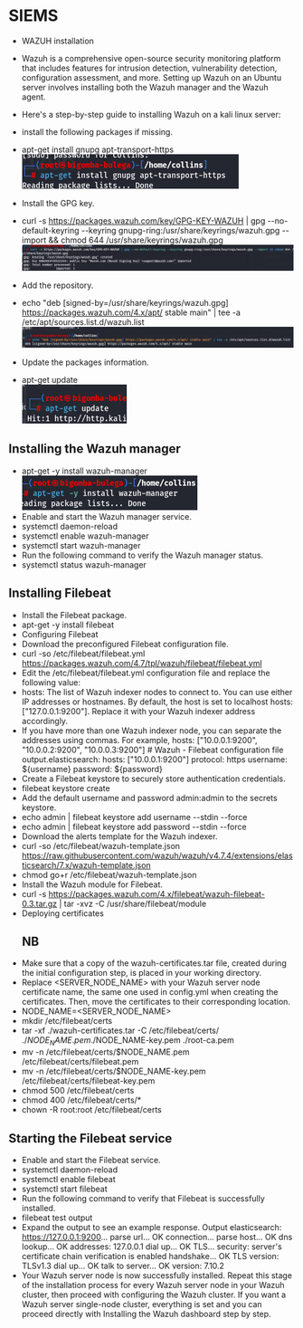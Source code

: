 # SIEMS
- WAZUH installation 
- Wazuh is a comprehensive open-source security monitoring platform that includes features for intrusion detection, vulnerability detection, configuration assessment, and more.  Setting up Wazuh on an Ubuntu server involves installing both the Wazuh manager and the Wazuh agent.

- Here's a step-by-step guide to installing Wazuh on a kali linux server:
- install the following packages if missing.
- apt-get install gnupg apt-transport-https
  <br><img src="https://github.com/collinsbigomba/SIEMS/blob/main/images/waz.png"></br>
- Install the GPG key.
- curl -s https://packages.wazuh.com/key/GPG-KEY-WAZUH | gpg --no-default-keyring --keyring gnupg-ring:/usr/share/keyrings/wazuh.gpg --import && chmod 644 /usr/share/keyrings/wazuh.gpg
  <br><img src="https://github.com/collinsbigomba/SIEMS/blob/main/images/waz1.png"></br>
- Add the repository.
- echo "deb [signed-by=/usr/share/keyrings/wazuh.gpg] https://packages.wazuh.com/4.x/apt/ stable main" | tee -a /etc/apt/sources.list.d/wazuh.list
  <br><img src="https://github.com/collinsbigomba/SIEMS/blob/main/images/waz2.png"></br>
- Update the packages information.
- apt-get update
  <br><img src="https://github.com/collinsbigomba/SIEMS/blob/main/images/waz3.png"></br>
## Installing the Wazuh manager
- apt-get -y install wazuh-manager
  <br><img src="https://github.com/collinsbigomba/SIEMS/blob/main/images/waz4.png"></br>
- Enable and start the Wazuh manager service.
- systemctl daemon-reload
- systemctl enable wazuh-manager
- systemctl start wazuh-manager
- Run the following command to verify the Wazuh manager status.
- systemctl status wazuh-manager 
## Installing Filebeat
- Install the Filebeat package.
- apt-get -y install filebeat
- Configuring Filebeat
- Download the preconfigured Filebeat configuration file.
- curl -so /etc/filebeat/filebeat.yml https://packages.wazuh.com/4.7/tpl/wazuh/filebeat/filebeat.yml
- Edit the /etc/filebeat/filebeat.yml configuration file and replace the following value:
- hosts: The list of Wazuh indexer nodes to connect to. You can use either IP addresses or hostnames. By default, the host is set to localhost hosts: ["127.0.0.1:9200"].      Replace it with your Wazuh indexer address accordingly.
- If you have more than one Wazuh indexer node, you can separate the addresses using commas. For example, hosts: ["10.0.0.1:9200", "10.0.0.2:9200", "10.0.0.3:9200"]
         # Wazuh - Filebeat configuration file
         output.elasticsearch:
         hosts: ["10.0.0.1:9200"]
         protocol: https
         username: ${username}
         password: ${password}
- Create a Filebeat keystore to securely store authentication credentials.
- filebeat keystore create
- Add the default username and password admin:admin to the secrets keystore.
- echo admin | filebeat keystore add username --stdin --force
- echo admin | filebeat keystore add password --stdin --force
- Download the alerts template for the Wazuh indexer.
- curl -so /etc/filebeat/wazuh-template.json https://raw.githubusercontent.com/wazuh/wazuh/v4.7.4/extensions/elasticsearch/7.x/wazuh-template.json
- chmod go+r /etc/filebeat/wazuh-template.json
- Install the Wazuh module for Filebeat.
- curl -s https://packages.wazuh.com/4.x/filebeat/wazuh-filebeat-0.3.tar.gz | tar -xvz -C /usr/share/filebeat/module
- Deploying certificates
  ## NB
- Make sure that a copy of the wazuh-certificates.tar file, created during the initial configuration step, is placed in your working directory.
- Replace <SERVER_NODE_NAME> with your Wazuh server node certificate name, the same one used in config.yml when creating the certificates. Then, move the certificates to their corresponding location.
- NODE_NAME=<SERVER_NODE_NAME>
- mkdir /etc/filebeat/certs
- tar -xf ./wazuh-certificates.tar -C /etc/filebeat/certs/ ./$NODE_NAME.pem ./$NODE_NAME-key.pem ./root-ca.pem
- mv -n /etc/filebeat/certs/$NODE_NAME.pem /etc/filebeat/certs/filebeat.pem
- mv -n /etc/filebeat/certs/$NODE_NAME-key.pem /etc/filebeat/certs/filebeat-key.pem
- chmod 500 /etc/filebeat/certs
- chmod 400 /etc/filebeat/certs/*
- chown -R root:root /etc/filebeat/certs
## Starting the Filebeat service
- Enable and start the Filebeat service.
- systemctl daemon-reload
- systemctl enable filebeat
- systemctl start filebeat
- Run the following command to verify that Filebeat is successfully installed.
- filebeat test output
- Expand the output to see an example response.
        Output
        elasticsearch: https://127.0.0.1:9200...
          parse url... OK
          connection...
            parse host... OK
            dns lookup... OK
            addresses: 127.0.0.1
            dial up... OK
          TLS...
            security: server's certificate chain verification is enabled
            handshake... OK
            TLS version: TLSv1.3
            dial up... OK
          talk to server... OK
          version: 7.10.2
- Your Wazuh server node is now successfully installed. Repeat this stage of the installation process for every Wazuh server node in your Wazuh cluster, then proceed with configuring the Wazuh cluster. If you want a Wazuh server single-node cluster, everything is set and you can proceed directly with Installing the Wazuh dashboard step by step.
